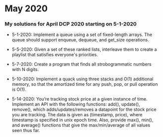 # May 2020
### My solutions for April DCP 2020 starting on 5-1-2020

- 5-1-2020: Implement a queue using a set of fixed-length arrays. The queue should support enqueue, dequeue, and get_size operations.

- 5-5-2020: Given a set of these ranked lists, interleave them to create a playlist that satisfies
everyone's priorities.

- 5-7-2020: Create a program that finds all strobogrammatic numbers with N digits.

- 5-10-2020: Implement a quack using three stacks and O(1) additional memory, so that the amortized time for any push, pop, or pull operation is O(1).

- 5-14-2020: You’re tracking stock price at a given instance of time. Implement an API
with the following functions: add(), update(), remove(), which adds/updates/removes a
datapoint for the stock price you are tracking. The data is given as (timestamp, price),
where timestamp is specified in unix epoch time. Also, provide max(), min(), and average() functions that give the max/min/average of all
values seen thus far.
